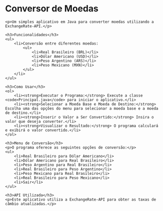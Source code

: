 <h1>Conversor de Moedas</h1>

    <p>Um simples aplicativo em Java para converter moedas utilizando a ExchangeRate-API.</p>

    <h3>Funcionalidades</h3>
    <ul>
        <li>Conversão entre diferentes moedas:
            <ul>
                <li>Real Brasileiro (BRL)</li>
                <li>Dólar Americano (USD)</li>
                <li>Peso Argentino (ARS)</li>
                <li>Peso Mexicano (MXN)</li>
            </ul>
        </li>
    </ul>

    <h3>Como Usar</h3>
    <ol>
        <li><strong>Executar o Programa:</strong> Execute a classe <code>Principal.java</code> para iniciar o aplicativo.</li>
        <li><strong>Selecionar a Moeda Base e Moeda de Destino:</strong> Escolha uma das opções do menu para selecionar a moeda base e a moeda de destino.</li>
        <li><strong>Inserir o Valor a Ser Convertido:</strong> Insira o valor que deseja converter.</li>
        <li><strong>Visualizar o Resultado:</strong> O programa calculará e exibirá o valor convertido.</li>
    </ol>

    <h3>Menu de Conversão</h3>
    <p>O programa oferece as seguintes opções de conversão:</p>
    <ul>
        <li>Real Brasileiro para Dólar Americano</li>
        <li>Dólar Americano para Real Brasileiro</li>
        <li>Peso Argentino para Real Brasileiro</li>
        <li>Real Brasileiro para Peso Argentino</li>
        <li>Peso Mexicano para Real Brasileiro</li>
        <li>Real Brasileiro para Peso Mexicano</li>
        <li>Sair</li>
    </ul>

    <h3>API Utilizada</h3>
    <p>Este aplicativo utiliza a ExchangeRate-API para obter as taxas de câmbio atualizadas.</p>
